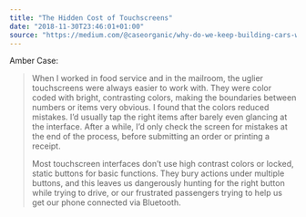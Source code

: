 ```yaml
---
title: "The Hidden Cost of Touchscreens"
date: "2018-11-30T23:46:01+01:00"
source: "https://medium.com/@caseorganic/why-do-we-keep-building-cars-with-touchscreens-alt-the-hidden-lives-of-touchscreens-55faf92799bf"
---
```


Amber Case:

> When I worked in food service and in the mailroom, the uglier touchscreens were always easier to work with. They were color coded with bright, contrasting colors, making the boundaries between numbers or items very obvious. I found that the colors reduced mistakes. I’d usually tap the right items after barely even glancing at the interface. After a while, I’d only check the screen for mistakes at the end of the process, before submitting an order or printing a receipt.
> 
> Most touchscreen interfaces don’t use high contrast colors or locked, static buttons for basic functions. They bury actions under multiple buttons, and this leaves us dangerously hunting for the right button while trying to drive, or our frustrated passengers trying to help us get our phone connected via Bluetooth.
